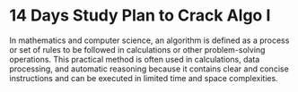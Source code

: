 # 14 Days Study Plan to Crack Algo I

In mathematics and computer science, an algorithm is defined as a process or set of rules to be followed in calculations or other problem-solving operations. This practical method is often used in calculations, data processing, and automatic reasoning because it contains clear and concise instructions and can be executed in limited time and space complexities.
